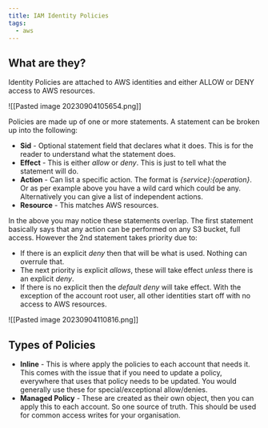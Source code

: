 ```yaml
---
title: IAM Identity Policies
tags:
  - aws
---
```

## What are they?

Identity Policies are attached to AWS identities and either ALLOW or DENY access to AWS resources.

![[Pasted image 20230904105654.png]]

Policies are made up of one or more statements. A statement can be broken up into the following:

- **Sid** - Optional statement field that declares what it does. This is for the reader to understand what the statement does.
- **Effect** - This is either *allow* or *deny*. This is just to tell what the statement will do.
- **Action** - Can list a specific action. The format is *{service}:{operation}*. Or as per example above you have a wild card which could be any. Alternatively you can give a list of independent actions.
- **Resource** - This matches AWS resources.

In the above you may notice these statements overlap. The first statement basically says that any action can be performed on any S3 bucket, full access. However the 2nd statement takes priority due to:

- If there is an explicit *deny* then that will be what is used. Nothing can overrule that.
- The next priority is explicit *allows*, these will take effect *unless* there is an explicit *deny*.
- If there is no explicit then the *default* *deny* will take effect. With the exception of the account root user, all other identities start off with no access to AWS resources.

![[Pasted image 20230904110816.png]]

## Types of Policies

- **Inline** - This is where apply the policies to each account that needs it. This comes with the issue that if you need to update a policy, everywhere that uses that policy needs to be updated. You would generally use these for special/exceptional allow/denies.
- **Managed Policy** - These are created as their own object, then you can apply this to each account. So one source of truth. This should be used for common access writes for your organisation.

